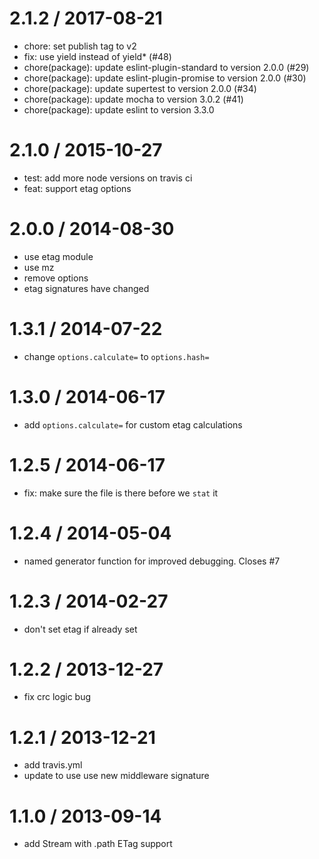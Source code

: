 
2.1.2 / 2017-08-21
==================

  * chore: set publish tag to v2
  * fix: use yield instead of yield* (#48)
  * chore(package): update eslint-plugin-standard to version 2.0.0 (#29)
  * chore(package): update eslint-plugin-promise to version 2.0.0 (#30)
  * chore(package): update supertest to version 2.0.0 (#34)
  * chore(package): update mocha to version 3.0.2 (#41)
  * chore(package): update eslint to version 3.3.0

2.1.0 / 2015-10-27
==================

 * test: add more node versions on travis ci
 * feat: support etag options

2.0.0 / 2014-08-30
==================

 * use etag module
 * use mz
 * remove options
 * etag signatures have changed

1.3.1 / 2014-07-22
==================

 * change `options.calculate=` to `options.hash=`

1.3.0 / 2014-06-17
==================

 * add `options.calculate=` for custom etag calculations

1.2.5 / 2014-06-17
==================

 * fix: make sure the file is there before we `stat` it

1.2.4 / 2014-05-04
==================

 * named generator function for improved debugging. Closes #7

1.2.3 / 2014-02-27
==================

 * don't set etag if already set

1.2.2 / 2013-12-27
==================

 * fix crc logic bug

1.2.1 / 2013-12-21
==================

 * add travis.yml
 * update to use use new middleware signature

1.1.0 / 2013-09-14
==================

 * add Stream with .path ETag support

